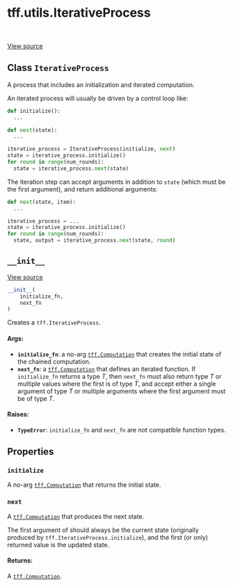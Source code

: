 <div itemscope itemtype="http://developers.google.com/ReferenceObject">
<meta itemprop="name" content="tff.utils.IterativeProcess" />
<meta itemprop="path" content="Stable" />
<meta itemprop="property" content="initialize"/>
<meta itemprop="property" content="next"/>
<meta itemprop="property" content="__init__"/>
</div>

# tff.utils.IterativeProcess

<table class="tfo-notebook-buttons tfo-api" align="left">
</table>

<a target="_blank" href="http://github.com/tensorflow/federated/tree/master/tensorflow_federated/python/core/utils/computation_utils.py">View
source</a>

## Class `IterativeProcess`

A process that includes an initialization and iterated computation.

<!-- Placeholder for "Used in" -->

An iterated process will usually be driven by a control loop like:

```python
def initialize():
  ...

def next(state):
  ...

iterative_process = IterativeProcess(initialize, next)
state = iterative_process.initialize()
for round in range(num_rounds):
  state = iterative_process.next(state)
```

The iteration step can accept arguments in addition to `state` (which must be
the first argument), and return additional arguments:

```python
def next(state, item):
  ...

iterative_process = ...
state = iterative_process.initialize()
for round in range(num_rounds):
  state, output = iterative_process.next(state, round)
```

<h2 id="__init__"><code>__init__</code></h2>

<a target="_blank" href="http://github.com/tensorflow/federated/tree/master/tensorflow_federated/python/core/utils/computation_utils.py">View
source</a>

```python
__init__(
    initialize_fn,
    next_fn
)
```

Creates a `tff.IterativeProcess`.

#### Args:

*   <b>`initialize_fn`</b>: a no-arg
    <a href="../../tff/Computation.md"><code>tff.Computation</code></a> that
    creates the initial state of the chained computation.
*   <b>`next_fn`</b>: a
    <a href="../../tff/Computation.md"><code>tff.Computation</code></a> that
    defines an iterated function. If `initialize_fn` returns a type _T_, then
    `next_fn` must also return type _T_ or multiple values where the first is of
    type _T_, and accept either a single argument of type _T_ or multiple
    arguments where the first argument must be of type _T_.

#### Raises:

*   <b>`TypeError`</b>: `initialize_fn` and `next_fn` are not compatible
    function types.

## Properties

<h3 id="initialize"><code>initialize</code></h3>

A no-arg <a href="../../tff/Computation.md"><code>tff.Computation</code></a>
that returns the initial state.

<h3 id="next"><code>next</code></h3>

A <a href="../../tff/Computation.md"><code>tff.Computation</code></a> that
produces the next state.

The first argument of should always be the current state (originally produced by
`tff.IterativeProcess.initialize`), and the first (or only) returned value is
the updated state.

#### Returns:

A <a href="../../tff/Computation.md"><code>tff.Computation</code></a>.
